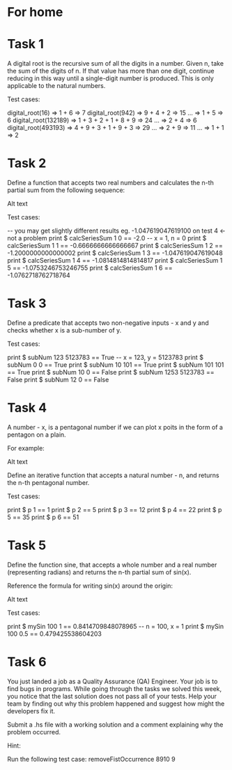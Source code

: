 # For home
 # Task 1

A digital root is the recursive sum of all the digits in a number. Given n, take the sum of the digits of n. If that value has more than one digit, continue reducing in this way until a single-digit number is produced. This is only applicable to the natural numbers.

Test cases:

digital_root(16)
=> 1 + 6
=> 7
digital_root(942)
=> 9 + 4 + 2
=> 15 ...
=> 1 + 5
=> 6
digital_root(132189)
=> 1 + 3 + 2 + 1 + 8 + 9
=> 24 ...
=> 2 + 4
=> 6
digital_root(493193)
=> 4 + 9 + 3 + 1 + 9 + 3
=> 29 ...
=> 2 + 9
=> 11 ...
=> 1 + 1
=> 2

# Task 2

Define a function that accepts two real numbers and calculates the n-th partial sum from the following sequence:

Alt text

Test cases:

-- you may get slightly different results eg. -1.047619047619100 on test 4 <- not a problem
print $ calcSeriesSum 1 0 == -2.0 -- x = 1, n = 0
print $ calcSeriesSum 1 1 == -0.6666666666666667
print $ calcSeriesSum 1 2 == -1.2000000000000002
print $ calcSeriesSum 1 3 == -1.047619047619048
print $ calcSeriesSum 1 4 == -1.0814814814814817
print $ calcSeriesSum 1 5 == -1.0753246753246755
print $ calcSeriesSum 1 6 == -1.0762718762718764

# Task 3

Define a predicate that accepts two non-negative inputs - x and y and checks whether x is a sub-number of y.

Test cases:

print $ subNum 123 5123783 == True -- x = 123, y = 5123783
print $ subNum 0 0 == True
print $ subNum 10 101 == True
print $ subNum 101 101 == True
print $ subNum 10 0 == False
print $ subNum 1253 5123783 == False
print $ subNum 12 0 == False

# Task 4

A number - x, is a pentagonal number if we can plot x poits in the form of a pentagon on a plain.

For example:

Alt text

Define an iterative function that accepts a natural number - n, and returns the n-th pentagonal number.

Test cases:

print $ p 1 == 1
print $ p 2 == 5
print $ p 3 == 12
print $ p 4 == 22
print $ p 5 == 35
print $ p 6 == 51

# Task 5

Define the function sine, that accepts a whole number and a real number (representing radians) and returns the n-th partial sum of sin(x).

Reference the formula for writing sin(x) around the origin:

Alt text

Test cases:

print $ mySin 100 1 == 0.8414709848078965 -- n = 100, x = 1
print $ mySin 100 0.5 == 0.479425538604203

# Task 6

You just landed a job as a Quality Assurance (QA) Engineer. Your job is to find bugs in programs. While going through the tasks we solved this week, you notice that the last solution does not pass all of your tests. Help your team by finding out why this problem happened and suggest how might the developers fix it.

Submit a .hs file with a working solution and a comment explaining why the problem occurred.

Hint:

Run the following test case:
removeFistOccurrence 8910 9

